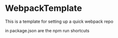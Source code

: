 # WebpackTemplate
This is a template for setting up a quick webpack repo

in package.json are the npm run shortcuts